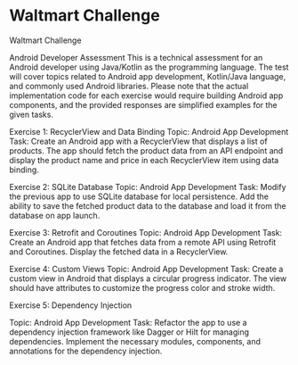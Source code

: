 # Waltmart Challenge
Waltmart Challenge


Android Developer Assessment
This is a technical assessment for an Android developer using Java/Kotlin as the programming
language. The test will cover topics related to Android app development, Kotlin/Java language,
and commonly used Android libraries.
Please note that the actual implementation code for each exercise would require building
Android app components, and the provided responses are simplified examples for the given
tasks.


Exercise 1: RecyclerView and Data Binding
Topic: Android App Development
Task:
Create an Android app with a RecyclerView that displays a list of products. The app should fetch
the product data from an API endpoint and display the product name and price in each
RecyclerView item using data binding.

Exercise 2: SQLite Database
Topic: Android App Development
Task:
Modify the previous app to use SQLite database for local persistence. Add the ability to save the
fetched product data to the database and load it from the database on app launch.

Exercise 3: Retrofit and Coroutines
Topic: Android App Development
Task:
Create an Android app that fetches data from a remote API using Retrofit and Coroutines.
Display the fetched data in a RecyclerView.

Exercise 4: Custom Views
Topic: Android App Development
Task:
Create a custom view in Android that displays a circular progress indicator. The view should
have attributes to customize the progress color and stroke width.

Exercise 5: Dependency Injection

Topic: Android App Development
Task:
Refactor the app to use a dependency injection framework like Dagger or Hilt for managing
dependencies. Implement the necessary modules, components, and annotations for the
dependency injection.
